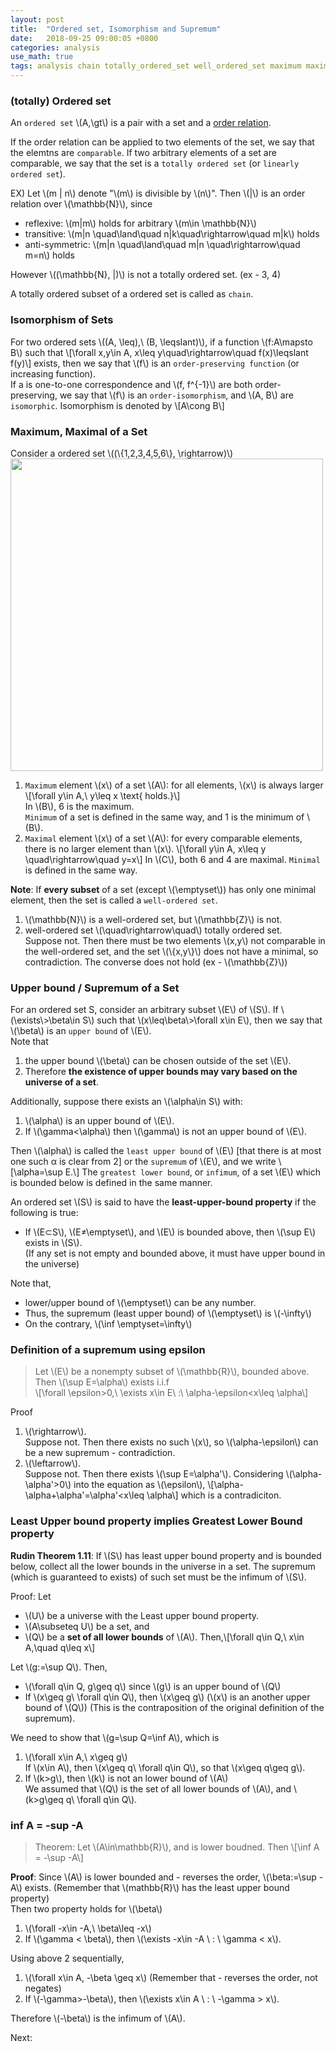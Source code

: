 ```yaml
---
layout: post
title:  "Ordered set, Isomorphism and Supremum"
date:   2018-09-25 09:00:05 +0800
categories: analysis
use_math: true
tags: analysis chain totally_ordered_set well_ordered_set maximum maximal supremum least_upper_bound_property
---
```


### (totally) Ordered set

An `ordered set` \\(A,\gt\\) is a pair with a set and a <a href="{{site.url}}/analysis/2018/09/24/relation.html#order" target="_blank">order relation</a>. 

If the order relation can be applied to two elements of the set, we say that the elemtns are `comparable`. If two arbitrary elements of a set are comparable, we say that the set is a `totally ordered set` (or `linearly ordered set`).

EX) Let \\(m \| n\\) denote "\\(m\\) is divisible by \\(n\\)". Then \\(\|\\) is an order relation over \\(\mathbb\{N\}\\), since
* reflexive: \\(m\|m\\) holds for arbitrary \\(m\in \mathbb\{N\}\\)
* transitive: \\(m\|n \quad\land\quad n\|k\quad\rightarrow\quad m\|k\\) holds 
* anti-symmetric: \\(m\|n \quad\land\quad m\|n \quad\rightarrow\quad m=n\\) holds

However \\((\mathbb\{N\}, \|)\\) is not a totally ordered set. (ex - 3, 4)

A totally ordered subset of a ordered set is called as `chain`.


### Isomorphism of Sets

For two ordered sets \\((A, \leq),\\ (B, \leqslant)\\), if a function \\(f:A\mapsto B\\) such that
\\[\forall x,y\in A, x\leq y\quad\rightarrow\quad f(x)\leqslant f(y)\\]
exists, then we say that \\(f\\) is an `order-preserving function` (or increasing function).  
If a is one-to-one correspondence and \\(f, f^\{-1\}\\) are both order-preserving, we say that \\(f\\) is an `order-isomorphism`, and \\(A, B\\) are `isomorphic`. Isomorphism is denoted by
\\[A\cong B\\]


<h3 id="maximum">Maximum, Maximal of a Set</h3>

Consider a ordered set \\((\\{1,2,3,4,5,6\\}, \rightarrow)\\)  
<img src="{{ site.url }}/images/math/iso.png" class="center" style="width:500px"/>  

1. `Maximum` element \\(x\\) of a set \\(A\\): for all elements, \\(x\\) is always larger
\\[\forall y\in A,\\ y\leq x \text\{ holds.\}\\]  
In \\(B\\), 6 is the maximum.  
`Minimum` of a set is defined in the same way, and 1 is the minimum of \\(B\\).
2. `Maximal` element \\(x\\) of a set \\(A\\): for every comparable elements, there is no larger element than \\(x\\).
\\[\forall y\in A, x\leq y \quad\rightarrow\quad y=x\\]
In \\(C\\), both 6 and 4 are maximal. `Minimal` is defined in the same way.

__Note__: If __every subset__ of a set (except \\(\emptyset\\)) has only one minimal element, then the set is called a `well-ordered set`.
1. \\(\mathbb\{N\}\\) is a well-ordered set, but \\(\mathbb\{Z\}\\) is not.
2. well-ordered set \\(\quad\rightarrow\quad\\) totally ordered set.  
Suppose not. Then there must be two elements \\(x,y\\) not comparable in the well-ordered set, and the set \\(\\{x,y\\}\\) does not have a minimal, so contradiction. The converse does not hold (ex - \\(\mathbb\{Z\}\\))


### Upper bound / Supremum of a Set

For an ordered set S, consider an arbitrary subset \\(E\\) of \\(S\\).
If \\(\exists\\>\beta\in S\\) such that \\(x\leq\beta\\>\forall x\in E\\), then we say that \\(\beta\\) is an `upper bound` of \\(E\\).  
Note that 
1. the upper bound \\(\beta\\) can be chosen outside of the set \\(E\\). 
2. Therefore __the existence of upper bounds may vary based on the universe of a set__.


Additionally, suppose there exists an \\(\alpha\in S\\) with:  
1. \\(\alpha\\) is an upper bound of \\(E\\).
2. If \\(\gamma<\alpha\\) then \\(\gamma\\) is not an upper bound of \\(E\\).  

Then \\(\alpha\\) is called the `least upper bound` of \\(E\\) [that there is at most one such α is clear from 2] or the `supremum` of \\(E\\), and we write
\\[\alpha=\sup E.\\]
The `greatest lower bound`, or `infimum`, of a set \\(E\\) which is bounded below is defined in the same manner.

An ordered set \\(S\\) is said to have the __least-upper-bound property__ if the following is true:
* If \\(E⊂S\\), \\(E≠\emptyset\\), and \\(E\\) is bounded above, then \\(\sup ⁡E\\) exists in \\(S\\).  
(If any set is not empty and bounded above, it must have upper bound in the universe)  

Note that,
* lower/upper bound of \\(\emptyset\\) can be any number.
* Thus, the supremum (least upper bound) of \\(\emptyset\\) is \\(-\infty\\)
* On the contrary, \\(\inf \emptyset=\infty\\)


### Definition of a supremum using epsilon
> Let \\(E\\) be a nonempty subset of \\(\mathbb\{R\}\\), bounded above.  
Then \\(\sup E=\alpha\\) exists i.i.f  
\\[\forall \epsilon>0,\\ \exists x\in E\\ :\\ \alpha-\epsilon<x\leq \alpha\\]

Proof
1. \\(\rightarrow\\).  
Suppose not. Then there exists no such \\(x\\), so \\(\alpha-\epsilon\\) can be a new supremum - contradiction.
2. \\(\leftarrow\\).  
Suppose not. Then there exists \\(\sup E=\alpha'\\). Considering \\(\alpha-\alpha'>0\\) into the equation as \\(\epsilon\\),
\\[\alpha-\alpha+\alpha'=\alpha'<x\leq \alpha\\]
which is a contradiciton.


<h3 id="lub_lbp"> Least Upper bound property implies Greatest Lower Bound property</h3>

__Rudin Theorem 1.11__: If \\(S\\) has least upper bound property and is bounded below, collect all the lower bounds in the universe in a set. The supremum (which is guaranteed to exists) of such set must be the infimum of \\(S\\).

Proof: Let 
* \\(U\\) be a universe with the Least upper bound property.
* \\(A\subseteq U\\) be a set, and
* \\(Q\\) be a __set of all lower bounds__ of \\(A\\). Then,\\[\forall q\in Q,\\ x\in A,\quad q\leq x\\]

Let \\(g:=\sup Q\\). Then,
* \\(\forall q\in Q, g\geq q\\) since \\(g\\) is an upper bound of \\(Q\\)  
* If \\(x\geq g\\ \forall q\in Q\\), then \\(x\geq g\\) (\\(x\\) is an another upper bound of \\(Q\\)) (This is the contraposition of the original definition of the supremum).

We need to show that \\(g=\sup Q=\inf A\\), which is
1. \\(\forall x\in A,\\ x\geq g\\)  
If \\(x\in A\\), then \\(x\geq q\\ \forall q\in Q\\), so that \\(x\geq q\geq g\\).
2. If \\(k>g\\), then \\(k\\) is not an lower bound of \\(A\\)  
We assumed that \\(Q\\) is the set of all lower bounds of \\(A\\), and \\(k>g\geq q\\ \forall q\in Q\\).


### inf A = -sup -A

> Theorem: Let \\(A\in\mathbb\{R\}\\), and is lower boudned. Then
\\[\inf A = -\sup -A\\]

__Proof__: Since \\(A\\) is lower bounded and - reverses the order, \\(\beta:=\sup -A\\) exists. (Remember that \\(mathbb\{R\}\\) has the least upper bound property)  
Then two property holds for \\(\beta\\)
1. \\(\forall -x\in -A,\\ \beta\leq -x\\)
2. If \\(\gamma < \beta\\), then \\(\exists -x\in -A \\ : \\ \gamma < x\\).

Using above 2 sequentially,
1. \\(\forall x\in A, -\beta \geq x\\) (Remember that - reverses the order, not negates)
2. If \\(-\gamma>-\beta\\), then \\(\exists x\in A \\ : \\ -\gamma > x\\).

Therefore \\(-\beta\\) is the infimum of \\(A\\).

Next:  

